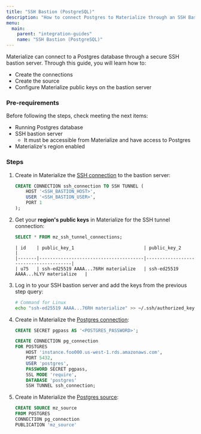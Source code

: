 ```yaml
---
title: "SSH Bastion (PostgreSQL)"
description: "How to connect Postgres to Materialize through an SSH Bastion connection"
menu:
  main:
    parent: "integration-guides"
    name: "SSH Bastion (PostgreSQL)"
---
```


Materialize can connect to a Postgres database through a secure SSH bastion server. Through this guide, you will learn how to:
* Create the connections
* Create the source
* Configure Materialize public keys on the bastion server

### Pre-requirements

Before following the steps, check meeting the next items:

* Running Postgres database
* SSH bastion server
    * It must be accessible from Materialize and have access to Postgres
* Materialize's region enabled

### Steps

1. Create in Materialize the [SSH connection](/sql/create-connection/#example-4) to the bastion server:
    ```sql
    CREATE CONNECTION ssh_connection TO SSH TUNNEL (
        HOST '<SSH_BASTION_HOST>',
        USER '<SSH_BASTION_USER>',
        PORT 1
    );

1. Get your **region's public keys** in Materialize for the SSH tunnel connection:
    ```sql
    SELECT * FROM mz_ssh_tunnel_connections;
    ```
    ```
    | id    | public_key_1                          | public_key_2                          |
    |-------|---------------------------------------|---------------------------------------|
    | u75   | ssh-ed25519 AAAA...76RH materialize   | ssh-ed25519 AAAA...hLYV materialize   |
    ```

1. Log in to your SSH bastion server and add the keys from the previous step query:
    ```bash
    # Command for Linux
    echo "ssh-ed25519 AAAA...76RH materialize" >> ~/.ssh/authorized_keys
    ```

1. Create in Materialize the [Postgres connection](/sql/create-connection/#example-3):
    ```sql
    CREATE SECRET pgpass AS '<POSTGRES_PASSWORD>';

    CREATE CONNECTION pg_connection
    FOR POSTGRES
        HOST 'instance.foo000.us-west-1.rds.amazonaws.com',
        PORT 5432,
        USER 'postgres',
        PASSWORD SECRET pgpass,
        SSL MODE 'require',
        DATABASE 'postgres'
        SSH TUNNEL ssh_connection;
    ```

1. Create in Materialize the [Postgres source](/sql/create-source/postgres/#creating-a-source-1):
    ```sql
    CREATE SOURCE mz_source
    FROM POSTGRES
    CONNECTION pg_connection
    PUBLICATION 'mz_source'
    ```